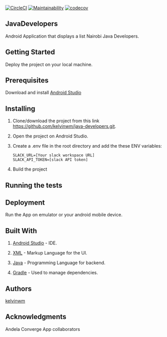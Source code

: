 [![CircleCI](https://circleci.com/gh/kelvinwm/java-developers/tree/develop.svg?style=svg)](https://circleci.com/gh/kelvinwm/java-developers/tree/develop)
[![Maintainability](https://api.codeclimate.com/v1/badges/d5d6e96eb5d454a94eaa/maintainability)](https://codeclimate.com/github/kelvinwm/java-developers/maintainability)
[![codecov](https://codecov.io/gh/kelvinwm/java-developers/branch/ft-ui-test-157354404/graph/badge.svg)](https://codecov.io/gh/kelvinwm/java-developers)

## JavaDevelopers
Android Application that displays a list Nairobi Java Developers.

## Getting Started
Deploy the project on your local machine.

## Prerequisites

Download and install [Android Studio](https://developer.android.com/studio)

## Installing
1. Clone/download the project from this link https://github.com/kelvinwm/java-developers.git.

2. Open the project on Android Studio.

3. Create a .env file in the root directory and add the these ENV variables:
   ~~~~
   SLACK_URL=[Your slack workspace URL]
   SLACK_API_TOKEN=[slack API token]
   ~~~~
   
 4. Build the project
 
 ## Running the tests
 
 
 ## Deployment
 Run the App on emulator or your android mobile device.
 
 ## Built With
1. [Android Studio](https://developer.android.com/studio) - IDE.

2. [XML](https://www.xml.com/) - Markup Language for the UI.

3. [Java](https://www.oracle.com/java/) - Programming Language for backend.

4. [Gradle](https://gradle.org/) - Used to manage dependencies.

## Authors
[kelvinwm](https://github.com/kelvinwm)

## Acknowledgments

Andela Converge App collaborators

